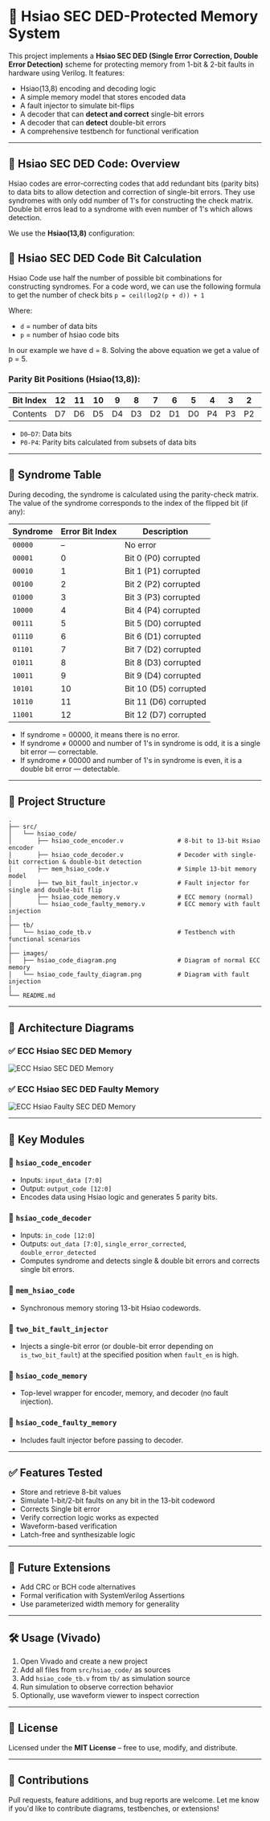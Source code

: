 # 🧠 Hsiao SEC DED-Protected Memory System

This project implements a **Hsiao SEC DED (Single Error Correction, Double Error Detection)** scheme for protecting memory from 1-bit & 2-bit faults in hardware using Verilog. It features:

* Hsiao(13,8) encoding and decoding logic
* A simple memory model that stores encoded data
* A fault injector to simulate bit-flips
* A decoder that can **detect and correct** single-bit errors
* A decoder that can **detect** double-bit errors
* A comprehensive testbench for functional verification

---

## 📘 Hsiao SEC DED Code: Overview

Hsiao codes are error-correcting codes that add redundant bits (parity bits) to data bits to allow detection and correction of single-bit errors. They use syndromes with only odd number of 1's for constructing the check matrix. Double bit erros lead to a syndrome with even number of 1's which allows detection. 

We use the **Hsiao(13,8)** configuration:

## 📏 Hsiao SEC DED Code Bit Calculation

Hsiao Code use half the number of possible bit combinations for constructing syndromes. For a code word, we can use the following formula to get the number of check bits
`p = ceil(log2(p + d)) + 1`

Where:
- `d` = number of data bits
- `p` = number of hsiao code bits

In our example we have d = 8. Solving the above equation we get a value of p = 5.

### Parity Bit Positions (Hsiao(13,8)):

| Bit Index | 12 | 11 | 10 | 9  | 8  | 7  | 6  | 5  | 4  | 3  | 2  | 1  | 0  |
| --------- | -- | -- | -- | -- | -- | -- | -- | -- | -- | -- | -- | -- | -- |
| Contents  | D7 | D6 | D5 | D4 | D3 | D2 | D1 | D0 | P4 | P3 | P2 | P1 | P0 |

* `D0–D7`: Data bits
* `P0-P4`: Parity bits calculated from subsets of data bits

---

## 🧮 Syndrome Table

During decoding, the syndrome is calculated using the parity-check matrix. The value of the syndrome corresponds to the index of the flipped bit (if any):

| Syndrome | Error Bit Index | Description           |
| -------- | --------------- | --------------------- |
| `00000`  | –               | No error              |
| `00001`  | 0               | Bit 0 (P0) corrupted  |
| `00010`  | 1               | Bit 1 (P1) corrupted  |
| `00100`  | 2               | Bit 2 (P2) corrupted  |
| `01000`  | 3               | Bit 3 (P3) corrupted  |
| `10000`  | 4               | Bit 4 (P4) corrupted  |
| `00111`  | 5               | Bit 5 (D0) corrupted  |
| `01110`  | 6               | Bit 6 (D1) corrupted  |
| `01101`  | 7               | Bit 7 (D2) corrupted  |
| `01011`  | 8               | Bit 8 (D3) corrupted  |
| `10011`  | 9               | Bit 9 (D4) corrupted  |
| `10101`  | 10              | Bit 10 (D5) corrupted |
| `10110`  | 11              | Bit 11 (D6) corrupted |
| `11001`  | 12              | Bit 12 (D7) corrupted |

* If syndrome = 00000, it means there is no error.
* If syndrome ≠ 00000 and number of 1's in syndrome is odd, it is a single bit error — correctable.
* If syndrome ≠ 00000 and number of 1's in syndrome is even, it is a double bit error — detectable.

---

## 📂 Project Structure

```
.
├── src/
│   └── hsiao_code/
│       ├── hsiao_code_encoder.v               # 8-bit to 13-bit Hsiao encoder
│       ├── hsiao_code_decoder.v               # Decoder with single-bit correction & double-bit detection
│       ├── mem_hsiao_code.v                   # Simple 13-bit memory model
│       ├── two_bit_fault_injector.v           # Fault injector for single and double-bit flip
│       ├── hsiao_code_memory.v                # ECC memory (normal)
│       └── hsiao_code_faulty_memory.v         # ECC memory with fault injection
│
├── tb/
│   └── hsiao_code_tb.v                        # Testbench with functional scenarios
│
├── images/
│   ├── hsiao_code_diagram.png                 # Diagram of normal ECC memory
│   └── hsiao_code_faulty_diagram.png          # Diagram with fault injection
│
└── README.md
```

---

## 🧠 Architecture Diagrams

### ✅ ECC Hsiao SEC DED Memory

![ECC Hsiao SEC DED Memory](../../images/hsiao_code_memory.png)

### ✅ ECC Hsiao SEC DED Faulty Memory

![ECC Hsiao Faulty SEC DED Memory](../../images/hsiao_code_faulty_memory.png)

---

## 🔩 Key Modules

### 🔹 `hsiao_code_encoder`

* Inputs: `input_data [7:0]`
* Output: `output_code [12:0]`
* Encodes data using Hsiao logic and generates 5 parity bits.

### 🔹 `hsiao_code_decoder`

* Inputs: `in_code [12:0]`
* Outputs: `out_data [7:0]`, `single_error_corrected`, `double_error_detected`
* Computes syndrome and detects single & double bit errors and corrects single bit errors.

### 🔹 `mem_hsiao_code`

* Synchronous memory storing 13-bit Hsiao codewords.

### 🔹 `two_bit_fault_injector`

* Injects a single-bit error (or double-bit error depending on `is_two_bit_fault`) at the specified position when `fault_en` is high.

### 🔹 `hsiao_code_memory`

* Top-level wrapper for encoder, memory, and decoder (no fault injection).

### 🔹 `hsiao_code_faulty_memory`

* Includes fault injector before passing to decoder.
---

## ✅ Features Tested

* Store and retrieve 8-bit values
* Simulate 1-bit/2-bit faults on any bit in the 13-bit codeword
* Corrects Single bit error
* Verify correction logic works as expected
* Waveform-based verification
* Latch-free and synthesizable logic

---

## 🚀 Future Extensions

* Add CRC or BCH code alternatives
* Formal verification with SystemVerilog Assertions
* Use parameterized width memory for generality

---

## 🛠️ Usage (Vivado)

1. Open Vivado and create a new project
2. Add all files from `src/hsiao_code/` as sources
3. Add `hsiao_code_tb.v` from `tb/` as simulation source
4. Run simulation to observe correction behavior
5. Optionally, use waveform viewer to inspect correction

---

## 📜 License

Licensed under the **MIT License** – free to use, modify, and distribute.

---

## 🤝 Contributions

Pull requests, feature additions, and bug reports are welcome.
Let me know if you'd like to contribute diagrams, testbenches, or extensions!

